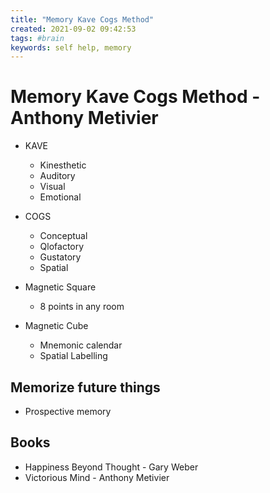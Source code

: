 ```yaml
---
title: "Memory Kave Cogs Method"
created: 2021-09-02 09:42:53
tags: #brain
keywords: self help, memory
---
```


# Memory Kave Cogs Method - Anthony Metivier

- KAVE
  - Kinesthetic
  - Auditory
  - Visual
  - Emotional
- COGS
  - Conceptual
  - Qlofactory
  - Gustatory
  - Spatial

- Magnetic Square
  - 8 points in any room
- Magnetic Cube
  - Mnemonic calendar
  - Spatial Labelling

## Memorize future things

- Prospective memory

## Books

- Happiness Beyond Thought - Gary Weber
- Victorious Mind - Anthony Metivier
